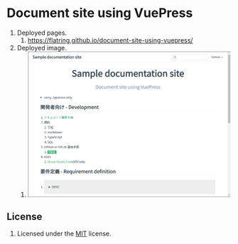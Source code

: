 # Document site using VuePress
1. Deployed pages.
    1.  <https://flatring.github.io/document-site-using-vuepress/>
1. Deployed image.
    1. ![image](docs/development/images/screenshot_home.png)

## License
1. Licensed under the [MIT](LICENSE) license.
